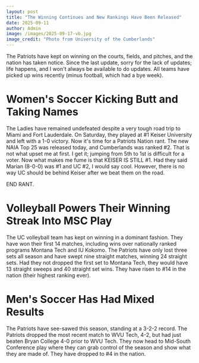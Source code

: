 ```yaml
---
layout: post
title: "The Winning Continues and New Rankings Have Been Released"
date: 2025-09-11
author: Admin
image: /images/2025-09-17-vb.jpg
image_credit: "Photo from University of the Cumberlands"
---
```


The Patriots have kept on winning on the courts, fields, and pitches, and the nation has taken notice. Since the last update, sorry for the lack of updates; life happens, and I won't always be available to do updates. All teams have picked up wins recently (minus football, which had a bye week).

# Women's Soccer Kicking Butt and Taking Names

The Ladies have remained undefeated despite a very tough road trip to Miami and Fort Lauderdale. On Saturday, they played at #1 Keiser University and left with a 1-0 victory. Now it's time for a Patriots Nation rant. The new NAIA Top 25 was released today, and Cumberlands was ranked #2. That is not what upset me at first. I get it; jumping from 5th to 1st is difficult for a voter. Now what makes me fume is that KEISER IS STILL #1. Had they said Marian (8-0-0) was #1 and UC #2, I would say cool. However, there is no way UC should be behind Keiser after we beat them on the road.

END RANT.

# Volleyball Powers Their Winning Streak Into MSC Play

The UC volleyball team has kept on winning in a dominant fashion. They have won their first 14 matches, including wins over nationally ranked programs Montana Tech and IU Kokomo. The Patriots have only lost three sets all season and have swept nine straight matches, winning 24 straight sets. Had they not dropped the first set to Montana Tech, they would have 13 straight sweeps and 40 straight set wins. They have risen to #14 in the nation (their highest ranking ever).

# Men's Soccer Has Had Mixed Results

The Patriots have see-sawed this season, standing at a 3-2-2 record. The Patriots dropped the most recent match to WVU Tech, 4-2, but had just beaten Bryan College 4-0 prior to WVU Tech. They now head to Mid-South Conference play where they can grab control of the season and show what they are made of. They have dropped to #4 in the nation.